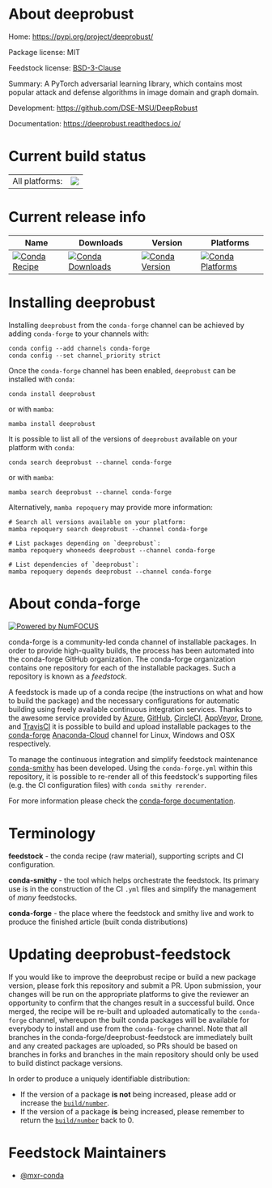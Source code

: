 About deeprobust
================

Home: https://pypi.org/project/deeprobust/

Package license: MIT

Feedstock license: [BSD-3-Clause](https://github.com/conda-forge/deeprobust-feedstock/blob/main/LICENSE.txt)

Summary: A PyTorch adversarial learning library, which contains most popular attack and defense algorithms in image domain and graph domain.

Development: https://github.com/DSE-MSU/DeepRobust

Documentation: https://deeprobust.readthedocs.io/

Current build status
====================


<table><tr><td>All platforms:</td>
    <td>
      <a href="https://dev.azure.com/conda-forge/feedstock-builds/_build/latest?definitionId=12860&branchName=main">
        <img src="https://dev.azure.com/conda-forge/feedstock-builds/_apis/build/status/deeprobust-feedstock?branchName=main">
      </a>
    </td>
  </tr>
</table>

Current release info
====================

| Name | Downloads | Version | Platforms |
| --- | --- | --- | --- |
| [![Conda Recipe](https://img.shields.io/badge/recipe-deeprobust-green.svg)](https://anaconda.org/conda-forge/deeprobust) | [![Conda Downloads](https://img.shields.io/conda/dn/conda-forge/deeprobust.svg)](https://anaconda.org/conda-forge/deeprobust) | [![Conda Version](https://img.shields.io/conda/vn/conda-forge/deeprobust.svg)](https://anaconda.org/conda-forge/deeprobust) | [![Conda Platforms](https://img.shields.io/conda/pn/conda-forge/deeprobust.svg)](https://anaconda.org/conda-forge/deeprobust) |

Installing deeprobust
=====================

Installing `deeprobust` from the `conda-forge` channel can be achieved by adding `conda-forge` to your channels with:

```
conda config --add channels conda-forge
conda config --set channel_priority strict
```

Once the `conda-forge` channel has been enabled, `deeprobust` can be installed with `conda`:

```
conda install deeprobust
```

or with `mamba`:

```
mamba install deeprobust
```

It is possible to list all of the versions of `deeprobust` available on your platform with `conda`:

```
conda search deeprobust --channel conda-forge
```

or with `mamba`:

```
mamba search deeprobust --channel conda-forge
```

Alternatively, `mamba repoquery` may provide more information:

```
# Search all versions available on your platform:
mamba repoquery search deeprobust --channel conda-forge

# List packages depending on `deeprobust`:
mamba repoquery whoneeds deeprobust --channel conda-forge

# List dependencies of `deeprobust`:
mamba repoquery depends deeprobust --channel conda-forge
```


About conda-forge
=================

[![Powered by
NumFOCUS](https://img.shields.io/badge/powered%20by-NumFOCUS-orange.svg?style=flat&colorA=E1523D&colorB=007D8A)](https://numfocus.org)

conda-forge is a community-led conda channel of installable packages.
In order to provide high-quality builds, the process has been automated into the
conda-forge GitHub organization. The conda-forge organization contains one repository
for each of the installable packages. Such a repository is known as a *feedstock*.

A feedstock is made up of a conda recipe (the instructions on what and how to build
the package) and the necessary configurations for automatic building using freely
available continuous integration services. Thanks to the awesome service provided by
[Azure](https://azure.microsoft.com/en-us/services/devops/), [GitHub](https://github.com/),
[CircleCI](https://circleci.com/), [AppVeyor](https://www.appveyor.com/),
[Drone](https://cloud.drone.io/welcome), and [TravisCI](https://travis-ci.com/)
it is possible to build and upload installable packages to the
[conda-forge](https://anaconda.org/conda-forge) [Anaconda-Cloud](https://anaconda.org/)
channel for Linux, Windows and OSX respectively.

To manage the continuous integration and simplify feedstock maintenance
[conda-smithy](https://github.com/conda-forge/conda-smithy) has been developed.
Using the ``conda-forge.yml`` within this repository, it is possible to re-render all of
this feedstock's supporting files (e.g. the CI configuration files) with ``conda smithy rerender``.

For more information please check the [conda-forge documentation](https://conda-forge.org/docs/).

Terminology
===========

**feedstock** - the conda recipe (raw material), supporting scripts and CI configuration.

**conda-smithy** - the tool which helps orchestrate the feedstock.
                   Its primary use is in the construction of the CI ``.yml`` files
                   and simplify the management of *many* feedstocks.

**conda-forge** - the place where the feedstock and smithy live and work to
                  produce the finished article (built conda distributions)


Updating deeprobust-feedstock
=============================

If you would like to improve the deeprobust recipe or build a new
package version, please fork this repository and submit a PR. Upon submission,
your changes will be run on the appropriate platforms to give the reviewer an
opportunity to confirm that the changes result in a successful build. Once
merged, the recipe will be re-built and uploaded automatically to the
`conda-forge` channel, whereupon the built conda packages will be available for
everybody to install and use from the `conda-forge` channel.
Note that all branches in the conda-forge/deeprobust-feedstock are
immediately built and any created packages are uploaded, so PRs should be based
on branches in forks and branches in the main repository should only be used to
build distinct package versions.

In order to produce a uniquely identifiable distribution:
 * If the version of a package **is not** being increased, please add or increase
   the [``build/number``](https://docs.conda.io/projects/conda-build/en/latest/resources/define-metadata.html#build-number-and-string).
 * If the version of a package **is** being increased, please remember to return
   the [``build/number``](https://docs.conda.io/projects/conda-build/en/latest/resources/define-metadata.html#build-number-and-string)
   back to 0.

Feedstock Maintainers
=====================

* [@mxr-conda](https://github.com/mxr-conda/)

